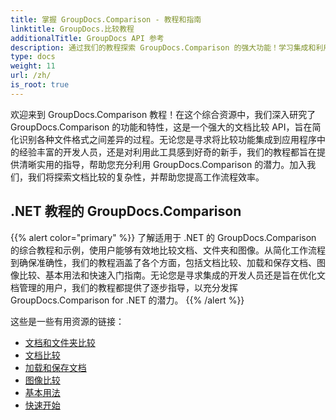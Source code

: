 ```yaml
---
title: 掌握 GroupDocs.Comparison - 教程和指南
linktitle: GroupDocs.比较教程
additionalTitle: GroupDocs API 参考
description: 通过我们的教程探索 GroupDocs.Comparison 的强大功能！学习集成和利用此 API 进行高效的文档比较。
type: docs
weight: 11
url: /zh/
is_root: true
---
```


欢迎来到 GroupDocs.Comparison 教程！在这个综合资源中，我们深入研究了 GroupDocs.Comparison 的功能和特性，这是一个强大的文档比较 API，旨在简化识别各种文件格式之间差异的过程。无论您是寻求将比较功能集成到应用程序中的经验丰富的开发人员，还是对利用此工具感到好奇的新手，我们的教程都旨在提供清晰实用的指导，帮助您充分利用 GroupDocs.Comparison 的潜力。加入我们，我们将探索文档比较的复杂性，并帮助您提高工作流程效率。

## .NET 教程的 GroupDocs.Comparison
{{% alert color="primary" %}}
了解适用于 .NET 的 GroupDocs.Comparison 的综合教程和示例，使用户能够有效地比较文档、文件夹和图像。从简化工作流程到确保准确性，我们的教程涵盖了各个方面，包括文档比较、加载和保存文档、图像比较、基本用法和快速入门指南。无论您是寻求集成的开发人员还是旨在优化文档管理的用户，我们的教程都提供了逐步指导，以充分发挥 GroupDocs.Comparison for .NET 的潜力。
{{% /alert %}}

这些是一些有用资源的链接：
 
- [文档和文件夹比较](./net/documents-and-folder-comparison/)
- [文档比较](./net/document-comparison/)
- [加载和保存文档](./net/loading-and-saving-documents/)
- [图像比较](./net/image-comparison/)
- [基本用法](./net/basic-usage/)
- [快速开始](./net/quick-start/)

